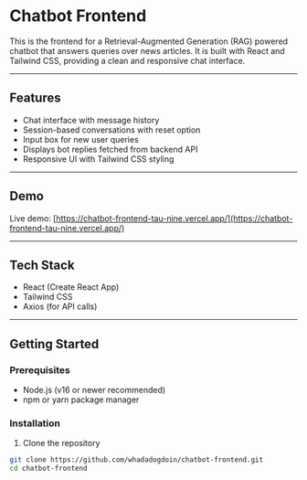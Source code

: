 # Chatbot Frontend

This is the frontend for a Retrieval-Augmented Generation (RAG) powered chatbot that answers queries over news articles. It is built with React and Tailwind CSS, providing a clean and responsive chat interface.

---

## Features

- Chat interface with message history
- Session-based conversations with reset option
- Input box for new user queries
- Displays bot replies fetched from backend API
- Responsive UI with Tailwind CSS styling

---

## Demo

Live demo: [https://chatbot-frontend-tau-nine.vercel.app/](https://chatbot-frontend-tau-nine.vercel.app/)

---

## Tech Stack

- React (Create React App)
- Tailwind CSS
- Axios (for API calls)

---

## Getting Started

### Prerequisites

- Node.js (v16 or newer recommended)
- npm or yarn package manager

### Installation

1. Clone the repository

```bash
git clone https://github.com/whadadogdoin/chatbot-frontend.git
cd chatbot-frontend

